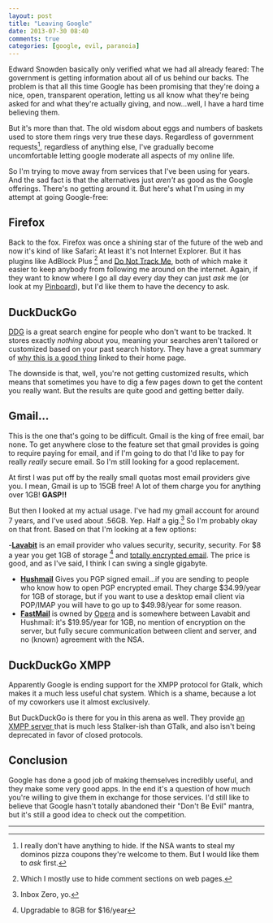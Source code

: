 ```yaml
---
layout: post
title: "Leaving Google"
date: 2013-07-30 08:40
comments: true
categories: [google, evil, paranoia]
---
```


Edward Snowden basically only verified what we had all already feared: The government is getting information about all of us behind our backs. The problem is that all this time Google has been promising that they're doing a nice, open, transparent operation, letting us all know what they're being asked for and what they're actually giving, and now...well, I have a hard time believing them. 

But it's more than that. The old wisdom about eggs and numbers of baskets used to store them rings very true these days. Regardless of government requests[^no_hide], regardless of anything else, I've gradually become uncomfortable letting google moderate all aspects of my online life. 

So I'm trying to move away from services that I've been using for  years. And the sad fact is that the alternatives just *aren't* as good as the Google offerings. There's no getting around it. But here's what I'm using in my attempt at going Google-free:

## Firefox

Back to the fox. Firefox was once a shining star of the future of the web and now it's kind of like Safari: At least it's not Internet Explorer. But it has plugins like AdBlock Plus [^block_comments] and [Do Not Track Me](http://www.abine.com/how-donottrackme-works/), both of which make it easier to keep anybody from following me around on the internet. Again, if they want to know where I go all day every day they can just *ask* me (or look at my [Pinboard](https://pinboard.in/u:PogiNate)), but I'd like them to have the decency to ask.

## DuckDuckGo

[DDG](https://duckduckgo.com/) is a great search engine for people who don't want to be tracked. It stores exactly *nothing* about you, meaning your searches aren't tailored or customized based on your past search history. They have a great summary of [why this is a good thing](http://donttrack.us/) linked to their home page.

The downside is that, well, you're not getting customized results, which means that sometimes you have to dig a few pages down to get the content you really want. But the results are quite good and getting better daily. 

## Gmail...

This is the one that's going to be difficult. Gmail is the king of free email, bar none. To get anywhere close to the feature set that gmail provides is going to require paying for email, and if I'm going to do that I'd like to pay for really *really* secure email. So I'm still looking for a good replacement. 

At first I was put off by the really small quotas most email providers give you. I mean, Gmail is up to 15GB free! A lot of them charge you for anything over 1GB! **GASP!!**

But then I looked at my actual usage. I've had my gmail account for around 7 years, and I've used about .56GB. Yep. Half a gig.[^inboxZero] So I'm probably okay on that front. Based on that I'm looking at a few options:

-**[Lavabit]** is an email provider who values security, security, security. For $8 a year you get 1GB of storage [^upgrade] and [totally encrypted email](http://lavabit.com/secure.html). The price is good, and as I've said, I think I can swing a single gigabyte. 
- **[Hushmail]** Gives you PGP signed email...if you are sending to people who know how to open PGP encrypted email. They charge $34.99/year for 1GB of storage, but if you want to use a desktop email client via POP/IMAP you will have to go up to $49.98/year for some reason. 
- **[FastMail]** is owned by [Opera] and is somewhere between Lavabit and Hushmail: it's $19.95/year for 1GB, no mention of encryption on the server, but fully secure communication between client and server, and no (known) agreement with the NSA. 

## DuckDuckGo XMPP

Apparently Google is ending support for the XMPP protocol for Gtalk, which makes it a much less useful chat system. Which is a shame, because a lot of my coworkers use it almost exclusively. 

But DuckDuckGo is there for you in this arena as well. They provide [an XMPP server ](https://dukgo.com/blog/xmpp-services-at-duckduckgo)that is much less Stalker-ish than GTalk, and also isn't being deprecated in favor of closed protocols.


## Conclusion

Google has done a good job of making themselves incredibly useful, and they make some very good apps. In the end it's a question of how much you're willing to give them in exchange for those services. I'd still like to believe that Google hasn't totally abandoned their "Don't Be Evil" mantra, but it's still a good idea to check out the competition.  

* * * 

[FastMail]: https://www.fastmail.fm/signup/personal.html

[Hushmail]: https://www.hushmail.com/services/hushmail/features/

[Lavabit]:http://lavabit.com/index.html

[Opera]: http://www.opera.com/

[^no_hide]:I really don't have anything to hide. If the NSA wants to steal my dominos pizza coupons they're welcome to them. But I would like them to *ask* first.

[^inboxZero]:Inbox Zero, yo. 

[^upgrade]:Upgradable to 8GB for $16/year

[^block_comments]:Which I mostly use to hide comment sections on web pages.